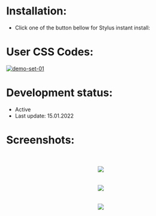 # Installation:
 - Click one of the button bellow for Stylus instant install:

# User CSS Codes:
[![demo-set-01](https://img.shields.io/badge/Instant%20install%20-%20Demo%20Set%2001-CEA70A.svg?style=popout&logoColor=000000&labelColor=B58863&logo=lichess)](https://raw.githubusercontent.com/MyCodeIsntWorking/Lichess.org/main/Stylus/Demo-Sets/sources/demo-set-01.user.css)<br>

# Development status:
 - Active
 - Last update: 15.01.2022

# Screenshots:
<p align="center">
 <br><br>
<image src="https://raw.githubusercontent.com/MyCodeIsntWorking/Lichess.org/main/Stylus/Demo-Sets/sources/screenshots/seperator.png"><br><br><br>
<image src="https://raw.githubusercontent.com/MyCodeIsntWorking/Lichess.org/main/Stylus/Demo-Sets/sources/screenshots/demo-set-01.png"><br><br><br>
<image src="https://raw.githubusercontent.com/MyCodeIsntWorking/Lichess.org/main/Stylus/Demo-Sets/sources/screenshots/seperator.png"><br><br><br>
</p>

